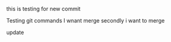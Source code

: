 
this is testing for new commit


Testing git commands
 I wnant merge 
secondly i want to merge

update
